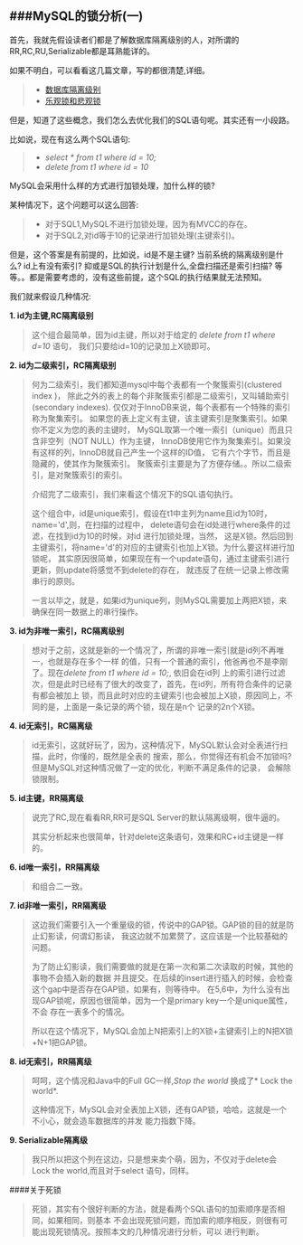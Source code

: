 ###MySQL的锁分析(一)
---
首先，我就先假设读者们都是了解数据库隔离级别的人，对所谓的RR,RC,RU,Serializable都是耳熟能详的。

如果不明白，可以看看这几篇文章，写的都很清楚,详细。
> * [数据库隔离级别](http://singo107.iteye.com/blog/1175084)
> * [乐观锁和悲观锁](http://www.cnblogs.com/ego/articles/1456317.html)

但是，知道了这些概念，我们怎么去优化我们的SQL语句呢。其实还有一小段路。

比如说，现在有这么两个SQL语句:
> * *select * from t1 where id = 10;*
> * *delete from t1 where id = 10*

MySQL会采用什么样的方式进行加锁处理，加什么样的锁?

某种情况下，这个问题可以这么回答:
> * 对于SQL1,MySQL不进行加锁处理，因为有MVCC的存在。
> * 对于SQL2,对id等于10的记录进行加锁处理(主键索引)。

但是，这个答案是有前提的，比如说，id是不是主键? 当前系统的隔离级别是什么? id上有没有索引? 
抑或是SQL的执行计划是什么,全盘扫描还是索引扫描? 
等等。。都是需要考虑的，没有这些前提，这个SQL的执行结果就无法预知。

我们就来假设几种情况:

**1. id为主键,RC隔离级别**
> 这个组合最简单，因为id主键，所以对于给定的 *delete from t1 where d=10* 语句，
我们只要给id=10的记录加上X锁即可。

**2. id为二级索引，RC隔离级别**
> 何为二级索引，我们都知道mysql中每个表都有一个聚簇索引(clustered index )，
除此之外的表上的每个非聚簇索引都是二级索引，又叫辅助索引(secondary indexes).
仅仅对于InnoDB来说，每个表都有一个特殊的索引称为聚集索引。
如果您的表上定义有主键，该主键索引是聚集索引。如果你不定义为您的表的主键时，
MySQL取第一个唯一索引（unique）而且只含非空列（NOT NULL）作为主键，
InnoDB使用它作为聚集索引。如果没有这样的列，InnoDB就自己产生一个这样的ID值，
它有六个字节，而且是隐藏的，使其作为聚簇索引。
聚簇索引主要是为了方便存储。。所以二级索引，是对聚簇索引的索引。
>
> 介绍完了二级索引，我们来看这个情况下的SQL语句执行。
>
> 这个组合中，id是unique索引，假设在t1中主列为name且id为10时，name='d',则，在扫描的过程中，
delete语句会在id处进行where条件的过滤，在找到id为10的时候，对id 进行加锁处理，当然，
这是X锁。然后回到主键索引，将name='d'的对应的主键索引也加上X锁。为什么要这样进行加锁呢，
其实原因很简单，如果现在有一个update语句，通过主键索引进行更新，则update将感觉不到delete的存在，
就违反了在统一记录上修改需串行的原则。
>
> 一言以毕之，就是，如果id为unique列，则MySQL需要加上两把X锁，来确保在同一数据上的串行操作。

**3. id为非唯一索引，RC隔离级别**
> 想对于之前，这就是新的一个情况了，所谓的非唯一索引就是id列不再唯一，也就是存在多个一样
的值，只有一个普通的索引，他爸再也不是李刚了。现在*delete from t1 where id = 10;*, 依旧会在id列
上的索引进行过滤次，但是此时已经有了很大的改变了，首先，在id列，所有符合条件的记录有都会被加上
锁，而且此时对应的主键索引也会被加上X锁，原因同上，不同的是，上面是一条记录的两个锁，现在是n个
记录的2n个X锁。

**4. id无索引，RC隔离级**
> id无索引，这就好玩了，因为，这种情况下，MySQL默认会对全表进行扫描，此时，你懂的，既然是全表的
搜索，那么，你觉得还有机会不加锁吗?但是MySQL对这种情况做了一定的优化，判断不满足条件的记录，
会解除锁限制。

**5. id主键，RR隔离级**
> 说完了RC,现在看看RR,RR可是SQL Server的默认隔离级啊，很牛逼的。
>
> 其实分析起来也很简单，针对delete这条语句，效果和RC+id主键是一样的。

**6. id唯一索引，RR隔离级**
> 和组合二一致。

**7. id非唯一索引，RR隔离级**
> 这边我们需要引入一个重量级的锁，传说中的GAP锁。GAP锁的目的就是防止幻影读，何谓幻影读，
我这边就不加累赘了，这应该是一个比较基础的问题。
>
> 为了防止幻影读，我们需要做的就是在第一次和第二次读取的时候，其他的事物不会插入新的数据
并且提交。在后续的insert进行插入的时候，会检查这个gap中是否存在GAP锁，如果有，则等待中。
在5,6中，为什么没有出现GAP锁呢，原因也很简单，因为一个是primary key一个是unique属性，不会
存在一表多个的情况。
>
> 所以在这个情况下，MySQL会加上N把索引上的X锁+主键索引上的N把X锁+N+1把GAP锁。

**8. id无索引，RR隔离级**
> 呵呵，这个情况和Java中的Full GC一样,*Stop the world* 换成了* Lock the world*.
>
> 这种情况下，MySQL会对全表加上X锁，还有GAP锁，哈哈，这就是一个不小心，就会造车数据库的并发
能力指数下降。

**9. Serializable隔离级**
> 我只所以把这个列在这边，只是想来卖个萌，因为，不仅对于delete会Lock the world,而且对于select 
语句，同样。

####关于死锁
>死锁，其实有个很好判断的方法，就是看两个SQL语句的加索顺序是否相同，如果相同，则基本
不会出现死锁问题，而加索的顺序相反，则很有可能出现死锁情况。按照本文的几种情况进行分析，可以
进行判断。

